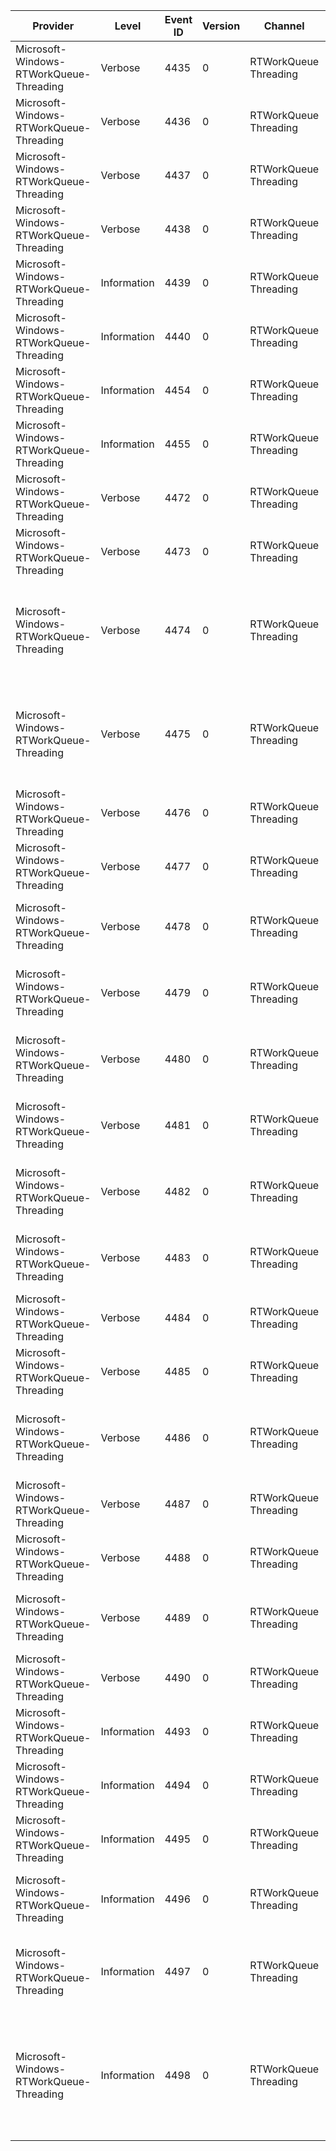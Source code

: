 Provider                                 |  Level        |  Event ID  |  Version  |  Channel                |  Task                                   |  Opcode  |  Keyword  |  Message
-----------------------------------------|---------------|------------|-----------|-------------------------|-----------------------------------------|----------|-----------|-------------------------------------------------------------------------------------------------------------------------------------------------------------------------------------------------------------------------------------------------------------------------
Microsoft-Windows-RTWorkQueue-Threading  |  Verbose      |  4435      |  0        |  RTWorkQueue Threading  |  WorkQueue: Execute                     |  Start   |           |  WorkQueue Execute: Start workqueue_ptr={WorkQueuePointer} workQueueID={WorkQueueID} AsyncResult={AsyncResult}
Microsoft-Windows-RTWorkQueue-Threading  |  Verbose      |  4436      |  0        |  RTWorkQueue Threading  |  WorkQueue: Execute                     |  Stop    |           |  WorkQueue Execute: End workqueue_ptr={WorkQueuePointer} workQueueID={WorkQueueID} AsyncResult={AsyncResult}
Microsoft-Windows-RTWorkQueue-Threading  |  Verbose      |  4437      |  0        |  RTWorkQueue Threading  |  WorkQueue: Queue                       |  Start   |           |  WorkQueue Queue: WorkQueuePtr={WorkQueuePointer} Start threads={QueueDepth} AsyncResult={AsyncResult}
Microsoft-Windows-RTWorkQueue-Threading  |  Verbose      |  4438      |  0        |  RTWorkQueue Threading  |  WorkQueue: Queue                       |  Stop    |           |  WorkQueue Queue: WorkQueuePtr={WorkQueuePointer} End threads={QueueDepth} AsyncResult={AsyncResult}
Microsoft-Windows-RTWorkQueue-Threading  |  Information  |  4439      |  0        |  RTWorkQueue Threading  |  WorkQueue: Thread                      |  Start   |           |  WorkQueue Thread: Start workqueue_ptr={WorkQueuePointer} WorkQueueID={WordQueueID} ThreadCount={ThreadCount}
Microsoft-Windows-RTWorkQueue-Threading  |  Information  |  4440      |  0        |  RTWorkQueue Threading  |  WorkQueue: Thread                      |  Stop    |           |  WorkQueue Thread: End workqueue_ptr={WorkQueuePointer} WorkQueueID={WordQueueID} ThreadCount={ThreadCount}
Microsoft-Windows-RTWorkQueue-Threading  |  Information  |  4454      |  0        |  RTWorkQueue Threading  |  MMCSS Registration                     |  Start   |           |  MMCSS Registration Enter Queue={Queue} ThreadID={ThreadID} Handle={Handle} Error={Error} Class={Class} Pri={Priority} TaskID={TaskID}
Microsoft-Windows-RTWorkQueue-Threading  |  Information  |  4455      |  0        |  RTWorkQueue Threading  |  MMCSS Registration                     |  Stop    |           |  MMCSS Registration Enter Queue={Queue} ThreadID={ThreadID} Handle={Handle} Error={Error} Class={Class} Pri={Priority} TaskID={TaskID}
Microsoft-Windows-RTWorkQueue-Threading  |  Verbose      |  4472      |  0        |  RTWorkQueue Threading  |  WorkQueue: Queue_Create                |  Start   |           |  WorkQueue Queue: WorkQueuePtr={WorkQueuePointer} WorkQueueID={WorkQueueID}
Microsoft-Windows-RTWorkQueue-Threading  |  Verbose      |  4473      |  0        |  RTWorkQueue Threading  |  WorkQueue: Queue_Create                |  Stop    |           |  WorkQueue Queue: WorkQueuePtr={WorkQueuePointer} WorkQueueID={WorkQueueID}
Microsoft-Windows-RTWorkQueue-Threading  |  Verbose      |  4474      |  0        |  RTWorkQueue Threading  |  WorkQueue: Execute callback            |  Start   |           |  WorkQueue Execute Callback: Start workqueue_ptr={WorkQueuePointer} workQueueID={WorkQueueID} BaseWorkQueueID={BaseWorkQueueID} ThreadID={ThreadID} AsyncResult={AsyncResult} AsyncResultPtr={AsyncResultVTable} LongRunning={LongRunning}
Microsoft-Windows-RTWorkQueue-Threading  |  Verbose      |  4475      |  0        |  RTWorkQueue Threading  |  WorkQueue: Execute callback            |  Stop    |           |  WorkQueue Execute Callback: End workqueue_ptr={WorkQueuePointer} workQueueID={WorkQueueID} BaseWorkQueueID={BaseWorkQueueID} ThreadID={ThreadID} AsyncResult={AsyncResult} AsyncResultPtr={AsyncResultVTable} LongRunning={LongRunning}
Microsoft-Windows-RTWorkQueue-Threading  |  Verbose      |  4476      |  0        |  RTWorkQueue Threading  |  WorkQueue: MMCSS Transition            |  Start   |           |  WorkQueue MMCSS: Start workqueue_ptr={WorkQueuePointer} workQueueID={WorkQueueID} Class={Class} Pri={Priority}
Microsoft-Windows-RTWorkQueue-Threading  |  Verbose      |  4477      |  0        |  RTWorkQueue Threading  |  WorkQueue: MMCSS Transition            |  Stop    |           |  WorkQueue MMCSS: End workqueue_ptr={WorkQueuePointer} workQueueID={WorkQueueID} Class={Class} Pri={Priority}
Microsoft-Windows-RTWorkQueue-Threading  |  Verbose      |  4478      |  0        |  RTWorkQueue Threading  |  WorkQueue: UpdateDeadlines             |  Start   |           |  WorkQueue UpdateDeadlines: Start workqueue_ptr={WorkQueuePointer} workQueueID={WorkQueueID} TaskId={TaskID} Previous={PreviousDeadline} Next={NextDeadline} Delay={lDelay_ms}
Microsoft-Windows-RTWorkQueue-Threading  |  Verbose      |  4479      |  0        |  RTWorkQueue Threading  |  WorkQueue: UpdateDeadlines             |  Stop    |           |  WorkQueue UpdateDeadlines: End workqueue_ptr={WorkQueuePointer} workQueueID={WorkQueueID} TaskId={TaskID} Previous={PreviousDeadline} Next={NextDeadline} Delay={lDelay_ms}
Microsoft-Windows-RTWorkQueue-Threading  |  Verbose      |  4480      |  0        |  RTWorkQueue Threading  |  WorkQueue: AddDeadline                 |  Start   |           |  WorkQueue AddDeadline: Start workqueue_ptr={WorkQueuePointer} workQueueID={WorkQueueID} Item={ItemPointer} global={GlobalDeadline} delta={DeltaAhead_usec}
Microsoft-Windows-RTWorkQueue-Threading  |  Verbose      |  4481      |  0        |  RTWorkQueue Threading  |  WorkQueue: AddDeadline                 |  Stop    |           |  WorkQueue AddDeadline: End workqueue_ptr={WorkQueuePointer} workQueueID={WorkQueueID} Item={ItemPointer} global={GlobalDeadline} delta={DeltaAhead_usec}
Microsoft-Windows-RTWorkQueue-Threading  |  Verbose      |  4482      |  0        |  RTWorkQueue Threading  |  WorkQueue: AddImmediateDeadline        |  Start   |           |  WorkQueue AddImmediateDeadline: Start workqueue_ptr={WorkQueuePointer} workQueueID={WorkQueueID} Item={ItemPointer} global={GlobalDeadline} delta={DeltaAhead_usec}
Microsoft-Windows-RTWorkQueue-Threading  |  Verbose      |  4483      |  0        |  RTWorkQueue Threading  |  WorkQueue: AddImmediateDeadline        |  Stop    |           |  WorkQueue AddImmediateDeadline: End workqueue_ptr={WorkQueuePointer} workQueueID={WorkQueueID} Item={ItemPointer} global={GlobalDeadline} delta={DeltaAhead_usec}
Microsoft-Windows-RTWorkQueue-Threading  |  Verbose      |  4484      |  0        |  RTWorkQueue Threading  |  WorkQueue: DeadlineYield               |  Start   |           |  WorkQueue DeadlineYield: Start workQueueID={WorkQueueID} Delay={Yield}
Microsoft-Windows-RTWorkQueue-Threading  |  Verbose      |  4485      |  0        |  RTWorkQueue Threading  |  WorkQueue: DeadlineYield               |  Stop    |           |  WorkQueue DeadlineYield: End workQueueID={WorkQueueID} Delay={Yield}
Microsoft-Windows-RTWorkQueue-Threading  |  Verbose      |  4486      |  0        |  RTWorkQueue Threading  |  WorkQueue: UpdateDeadlineQueue         |          |           |  WorkQueue DeadlineQueue: WorkQueuePtr={WorkQueuePointer} workQueueID={WorkQueueID} count={TotalCount} immediateCount={ImmediateCount} nextDeadline={NextDeadline} nextItem={ItemPointer}
Microsoft-Windows-RTWorkQueue-Threading  |  Verbose      |  4487      |  0        |  RTWorkQueue Threading  |  WorkQueue: LongRunning                 |  Start   |           |  WorkQueue LongRunning: Start workQueueID={WorkQueueID}
Microsoft-Windows-RTWorkQueue-Threading  |  Verbose      |  4488      |  0        |  RTWorkQueue Threading  |  WorkQueue: LongRunning                 |  Stop    |           |  WorkQueue LongRunning: End workQueueID={WorkQueueID}
Microsoft-Windows-RTWorkQueue-Threading  |  Verbose      |  4489      |  0        |  RTWorkQueue Threading  |  WorkQueue: StartTimer                  |          |           |  WorkQueue: StartTimer QueuePtr={WorkQueuePointer} QueueID={WorkQueueID} TimerPtr={TimerPointer} Timeout={Timeout} IsPeriodic={IsPeriodic}
Microsoft-Windows-RTWorkQueue-Threading  |  Verbose      |  4490      |  0        |  RTWorkQueue Threading  |  WorkQueue: ExecuteTimer                |          |           |  WorkQueue: ExecuteTimer QueuePtr={WorkQueuePointer} QueueID={WorkQueueID} TimerPtr={TimerPointer}
Microsoft-Windows-RTWorkQueue-Threading  |  Information  |  4493      |  0        |  RTWorkQueue Threading  |  Update Select WorkQueues CpuGroupMask  |  Start   |           |  UpdateSelectWorkQueuesCpuGroupMask Enter ProcessorGroup={ProcessorGroup} ProcessorMask={ProcessorMask}
Microsoft-Windows-RTWorkQueue-Threading  |  Information  |  4494      |  0        |  RTWorkQueue Threading  |  Update Select WorkQueues CpuGroupMask  |  Stop    |           |  UpdateSelectWorkQueuesCpuGroupMask Leave ProcessorGroup={ProcessorGroup} ProcessorMask={ProcessorMask} hr={hResult}
Microsoft-Windows-RTWorkQueue-Threading  |  Information  |  4495      |  0        |  RTWorkQueue Threading  |  SubscribeCpuGroupMaskChangeWNF         |          |           |  SubscribeCpuGroupMaskChangeWNF queryStatus={queryStatus} subscribeStatus={subscribeStatus} changeStamp={changeStamp}
Microsoft-Windows-RTWorkQueue-Threading  |  Information  |  4496      |  0        |  RTWorkQueue Threading  |  UpdateWorkqueueCpuGroupMask            |          |           |  UpdateWorkqueueCpuGroupMask workQueue={dwWorkQueue} Class={Class} ProcesssorGroup={ProcessorGroup} ProcesssorMask={ProcessorMask}
Microsoft-Windows-RTWorkQueue-Threading  |  Information  |  4497      |  0        |  RTWorkQueue Threading  |  CpuGroupMaskChangeWnfCallback          |          |           |  CpuGroupMaskChangeWnfCallback ChangeStamp={ChangeStamp} CurChangeStamp={CurChangeStamp} ProcessorGroup={ProcessorGroup} ProcessorMask={ProcessorMask} Length={Length}
Microsoft-Windows-RTWorkQueue-Threading  |  Information  |  4498      |  0        |  RTWorkQueue Threading  |  SetThreadCpuGroupMask                  |          |           |  SetThreadCpuGroupMask pWorkQueue={pWorkQueue} Class={Class} Priority={Priority} ThreadId={ThreadId} CurProcessorGroup={CurProcessorGroup} CurProcessorMask={CurProcessorMask} NewProcessorGroup={NewProcessorGroup} NewProcessorMask={NewProcessorMask} status={Status}